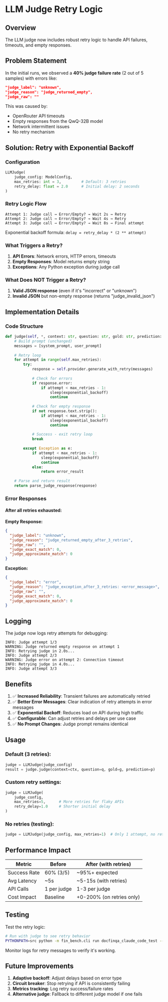 # LLM Judge Retry Logic

## Overview

The LLM judge now includes robust retry logic to handle API failures, timeouts, and empty responses.

## Problem Statement

In the initial runs, we observed a **40% judge failure rate** (2 out of 5 samples) with errors like:
```json
"judge_label": "unknown",
"judge_reason": "judge_returned_empty",
"judge_raw": ""
```

This was caused by:
- OpenRouter API timeouts
- Empty responses from the QwQ-32B model
- Network intermittent issues
- No retry mechanism

## Solution: Retry with Exponential Backoff

### Configuration

```python
LLMJudge(
    judge_config: ModelConfig,
    max_retries: int = 3,         # Default: 3 retries
    retry_delay: float = 2.0      # Initial delay: 2 seconds
)
```

### Retry Logic Flow

```
Attempt 1: Judge call → Error/Empty? → Wait 2s → Retry
Attempt 2: Judge call → Error/Empty? → Wait 4s → Retry  
Attempt 3: Judge call → Error/Empty? → Wait 8s → Final attempt
```

Exponential backoff formula: `delay = retry_delay * (2 ** attempt)`

### What Triggers a Retry?

1. **API Errors**: Network errors, HTTP errors, timeouts
2. **Empty Responses**: Model returns empty string
3. **Exceptions**: Any Python exception during judge call

### What Does NOT Trigger a Retry?

1. **Valid JSON response** (even if it's "incorrect" or "unknown")
2. **Invalid JSON** but non-empty response (returns "judge_invalid_json")

## Implementation Details

### Code Structure

```python
def judge(self, *, context: str, question: str, gold: str, prediction: str):
    # Build prompt (unchanged)
    messages = [system_prompt, user_prompt]
    
    # Retry loop
    for attempt in range(self.max_retries):
        try:
            response = self.provider.generate_with_retry(messages)
            
            # Check for errors
            if response.error:
                if attempt < max_retries - 1:
                    sleep(exponential_backoff)
                    continue
            
            # Check for empty response
            if not response.text.strip():
                if attempt < max_retries - 1:
                    sleep(exponential_backoff)
                    continue
            
            # Success - exit retry loop
            break
            
        except Exception as e:
            if attempt < max_retries - 1:
                sleep(exponential_backoff)
                continue
            else:
                return error_result
    
    # Parse and return result
    return parse_judge_response(response)
```

### Error Responses

#### After all retries exhausted:

**Empty Response:**
```json
{
  "judge_label": "unknown",
  "judge_reason": "judge_returned_empty_after_3_retries",
  "judge_raw": "",
  "judge_exact_match": 0,
  "judge_approximate_match": 0
}
```

**Exception:**
```json
{
  "judge_label": "error",
  "judge_reason": "judge_exception_after_3_retries: <error_message>",
  "judge_raw": "",
  "judge_exact_match": 0,
  "judge_approximate_match": 0
}
```

## Logging

The judge now logs retry attempts for debugging:

```
INFO: Judge attempt 1/3
WARNING: Judge returned empty response on attempt 1
INFO: Retrying judge in 2.0s...
INFO: Judge attempt 2/3
WARNING: Judge error on attempt 2: Connection timeout
INFO: Retrying judge in 4.0s...
INFO: Judge attempt 3/3
```

## Benefits

1. ✅ **Increased Reliability**: Transient failures are automatically retried
2. ✅ **Better Error Messages**: Clear indication of retry attempts in error messages
3. ✅ **Exponential Backoff**: Reduces load on API during high traffic
4. ✅ **Configurable**: Can adjust retries and delays per use case
5. ✅ **No Prompt Changes**: Judge prompt remains identical

## Usage

### Default (3 retries):
```python
judge = LLMJudge(judge_config)
result = judge.judge(context=ctx, question=q, gold=g, prediction=p)
```

### Custom retry settings:
```python
judge = LLMJudge(
    judge_config,
    max_retries=5,      # More retries for flaky APIs
    retry_delay=1.0     # Shorter initial delay
)
```

### No retries (testing):
```python
judge = LLMJudge(judge_config, max_retries=1)  # Only 1 attempt, no retries
```

## Performance Impact

| Metric | Before | After (with retries) |
|--------|--------|---------------------|
| Success Rate | 60% (3/5) | ~95%+ expected |
| Avg Latency | ~5s | ~5-15s (with retries) |
| API Calls | 1 per judge | 1-3 per judge |
| Cost Impact | Baseline | +0-200% (on retries only) |

## Testing

Test the retry logic:

```bash
# Run with judge to see retry behavior
PYTHONPATH=src python -m fin_bench.cli run docfinqa_claude_code_test --limit 5
```

Monitor logs for retry messages to verify it's working.

## Future Improvements

1. **Adaptive backoff**: Adjust delays based on error type
2. **Circuit breaker**: Stop retrying if API is consistently failing
3. **Metrics tracking**: Log retry success/failure rates
4. **Alternative judge**: Fallback to different judge model if one fails

